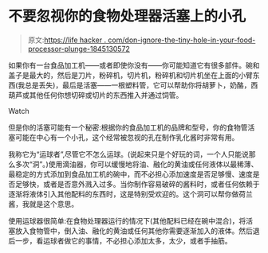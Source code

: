 # 不要忽视你的食物处理器活塞上的小孔

> 原文:[https://life hacker . com/don-ignore-the-tiny-hole-in-your-food-processor-plunge-1845130572](https://lifehacker.com/dont-ignore-the-tiny-hole-in-your-food-processor-plunge-1845130572)

如果你有一台食品加工机——或者即使你没有——你可能知道它有很多部件。碗和盖子是最大的，然后是刀片，粉碎机，切片机，粉碎机和切片机坐在上面的小臂东西(我总是丢失)，最后是活塞——一根塑料管，它可以帮助你将胡萝卜，奶酪，西葫芦或其他任何你想切碎或切片的东西推入并通过饲管。

Watch

但是你的活塞可能有一个秘密:根据你的食品加工机的品牌和型号，你的食物管活塞可能在中心有一个小孔，这个经常被忽视的孔在制作乳化酱时非常有用。

我称它为“运球者”,尽管它不怎么运球。(说起来只是个好玩的词，一个人只能说那么多次“洞”。)使用滴油器，你可以缓慢地将油、融化的黄油或任何液体以最稀薄、最稳定的方式添加到食品加工机的碗中，而不必担心添加速度是否足够慢、速度是否足够快，或者是否意外溅入过多。当你制作容易破碎的酱料时，或者任何依赖于逐渐将液体引入其他配料的东西时，这是特别受欢迎的。这个洞可以帮你做荷兰酱，我就是这个意思。

使用运球器很简单:在食物处理器运行的情况下(其他配料已经在碗中混合)，将活塞放入食物管中，倒入油、融化的黄油或任何其他你需要逐渐加入的液体。然后退后一步，看运球者做它的事情，不必担心添加太多，太少，或者手抽筋。